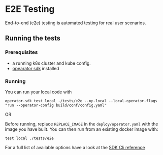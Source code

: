 # E2E Testing
End-to-end (e2e) testing is automated testing for real user scenarios.

## Running the tests
### Prerequisites
- a running k8s cluster and kube config.
- [opearator sdk](https://github.com/operator-framework/operator-sdk) installed

### Running

You can run your local code with
```shell
operator-sdk test local ./tests/e2e --up-local --local-operator-flags "run --operator-config build/conf/config.yaml"
```

OR

Before running, replace `REPLACE_IMAGE` in the `deploy/operator.yaml` with the image you have built. You can then run from an existing docker image with:

```$xslt
test local ./tests/e2e
```
For a full list of available options have a look at the [SDK Cli reference](https://github.com/operator-framework/operator-sdk/blob/master/doc/sdk-cli-reference.md#test)
